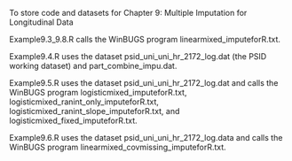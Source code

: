 To store code and datasets for Chapter 9: Multiple Imputation for Longitudinal Data

Example9.3_9.8.R calls the WinBUGS program linearmixed_imputeforR.txt.

Example9.4.R uses the dataset psid_uni_uni_hr_2172_log.dat (the PSID working dataset) and part_combine_impu.dat.

Example9.5.R uses the dataset psid_uni_uni_hr_2172_log.dat and calls the WinBUGS program logisticmixed_imputeforR.txt, logisticmixed_ranint_only_imputeforR.txt, logisticmixed_ranint_slope_imputeforR.txt, and logisticmixed_fixed_imputeforR.txt.

Example9.6.R uses the dataset psid_uni_uni_hr_2172_log.data and calls the WinBUGS program linearmixed_covmissing_imputeforR.txt.



